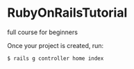 # RubyOnRailsTutorial
full course for beginners

Once your project is created, run:

```git
$ rails g controller home index
```
